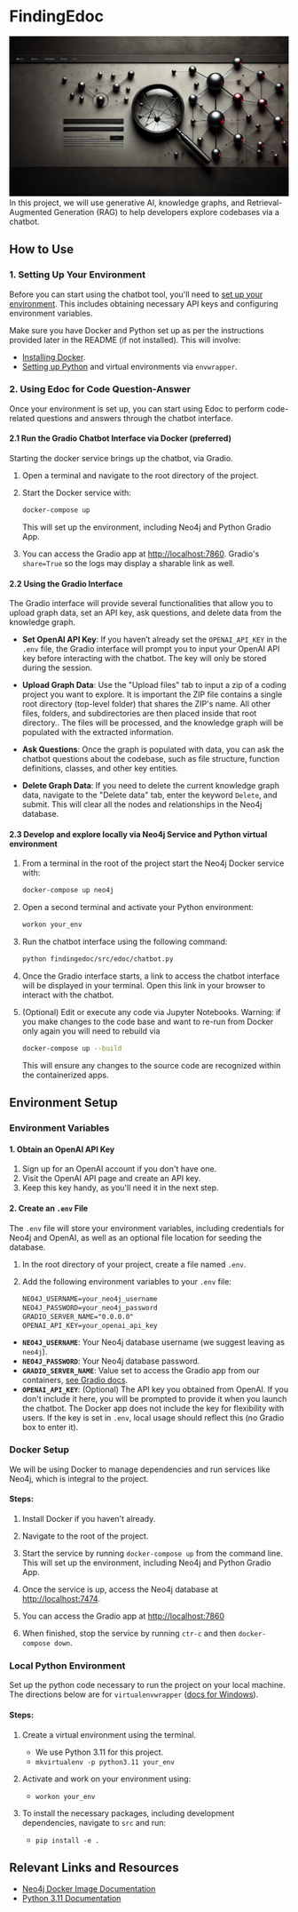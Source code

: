 
# FindingEdoc
![Finding Edoc Banner](graph_banner.png)
In this project, we will use generative AI, knowledge graphs, and Retrieval-Augmented Generation (RAG) to help developers explore codebases via a chatbot.

## How to Use

### 1. Setting Up Your Environment

Before you can start  using the chatbot tool, you'll need to [set up your environment](#environment-setup). This includes obtaining necessary API keys and configuring environment variables.

Make sure you have Docker and Python set up as per the instructions provided later in the README (if not installed). This will involve:

- [Installing Docker](#docker-setup).
- [Setting up Python](#python-environment) and virtual environments via `envwrapper`.

### 2. Using Edoc for Code Question-Answer

Once your environment is set up, you can start using Edoc to perform code-related questions and answers through the chatbot interface.

#### 2.1 Run the Gradio Chatbot Interface via Docker (preferred)

Starting the docker service brings up the chatbot, via Gradio.

1. Open a terminal and navigate to the root directory of the project.

2. Start the Docker service with:
   ```bash
   docker-compose up
   ```
   This will set up the environment, including Neo4j and Python Gradio App.

3. You can access the Gradio app at [http://localhost:7860](http://localhost:7860). Gradio's `share=True` so the logs may display a sharable link as well.

#### 2.2 Using the Gradio Interface

The Gradio interface will provide several functionalities that allow you to upload graph data, set an API key, ask questions, and delete data from the knowledge graph.

- **Set OpenAI API Key**: 
  If you haven’t already set the `OPENAI_API_KEY` in the `.env` file, the Gradio interface will prompt you to input your OpenAI API key before interacting with the chatbot. The key will only be stored during the session.
  
- **Upload Graph Data**: 
  Use the "Upload files" tab to input a zip of a coding project you want to explore. It is important the ZIP file contains a single root directory (top-level folder) that shares the ZIP's name. All other files, folders, and subdirectories are then placed inside that root directory.. The files will be processed, and the knowledge graph will be populated with the extracted information.

- **Ask Questions**: 
  Once the graph is populated with data, you can ask the chatbot questions about the codebase, such as file structure, function definitions, classes, and other key entities.

- **Delete Graph Data**: 
  If you need to delete the current knowledge graph data, navigate to the "Delete data" tab, enter the keyword `Delete`, and submit. This will clear all the nodes and relationships in the Neo4j database.

#### 2.3 Develop and explore locally via Neo4j Service and Python virtual environment

1. From a terminal in the root of the project start the Neo4j Docker service with:
   ```bash
   docker-compose up neo4j
   ```

2. Open a second terminal and activate your Python environment:
   ```bash
   workon your_env
   ```
3. Run the chatbot interface using the following command:
   ```bash
   python findingedoc/src/edoc/chatbot.py
   ```

4. Once the Gradio interface starts, a link to access the chatbot interface will be displayed in your terminal. Open this link in your browser to interact with the chatbot.

5. (Optional) Edit or execute any code via Jupyter Notebooks. Warning: if you make changes to the code base and want to re-run from Docker only again you will need to rebuild via
   ```bash
   docker-compose up --build
   ```
   This will ensure any changes to the source code are recognized within the containerized apps.


## Environment Setup

### Environment Variables

#### 1. Obtain an OpenAI API Key

1. Sign up for an OpenAI account if you don't have one.
2. Visit the OpenAI API page and create an API key.
3. Keep this key handy, as you'll need it in the next step.

#### 2. Create an `.env` File

The `.env` file will store your environment variables, including credentials for Neo4j and OpenAI, as well as an optional file location for seeding the database.

1. In the root directory of your project, create a file named `.env`.
2. Add the following environment variables to your `.env` file:

    ```plaintext
    NEO4J_USERNAME=your_neo4j_username
    NEO4J_PASSWORD=your_neo4j_password
    GRADIO_SERVER_NAME="0.0.0.0"
    OPENAI_API_KEY=your_openai_api_key
    ```

- **`NEO4J_USERNAME`**: Your Neo4j database username (we suggest leaving as `neo4j`).
- **`NEO4J_PASSWORD`**: Your Neo4j database password.
- **`GRADIO_SERVER_NAME`**: Value set to access the Gradio app from our containers, [see Gradio docs](https://www.gradio.app/guides/deploying-gradio-with-docker).
- **`OPENAI_API_KEY`**: (Optional) The API key you obtained from OpenAI. If you don't include it here, you will be prompted to provide it when you launch the chatbot. The Docker app does not include the key for flexibility with users. If the key is set in `.env`, local usage should reflect this (no Gradio box to enter it).

### Docker Setup

We will be using Docker to manage dependencies and run services like Neo4j, which is integral to the project.

#### Steps:

1. Install Docker if you haven't already.

2. Navigate to the root of the project.

3. Start the service by running `docker-compose up` from the command line. This will set up the environment, including Neo4j and Python Gradio App.

4. Once the service is up, access the Neo4j database at [http://localhost:7474](http://localhost:7474).

5. You can access the Gradio app at [http://localhost:7860](http://localhost:7860)

5. When finished, stop the service by running `ctr-c` and then `docker-compose down`.

### Local Python Environment

Set up the python code necessary to run the project on your local machine. The directions below are for `virtualenvwrapper` ([docs for Windows](https://pypi.org/project/virtualenvwrapper-win/)).

#### Steps:

1. Create a virtual environment using the terminal.
   - We use Python 3.11 for this project.
   - `mkvirtualenv -p python3.11 your_env`

2. Activate and work on your environment using:
   - `workon your_env`

3. To install the necessary packages, including development dependencies, navigate to `src` and run:
   - `pip install -e .`

## Relevant Links and Resources

- [Neo4j Docker Image Documentation](https://hub.docker.com/_/neo4j)
- [Python 3.11 Documentation](https://docs.python.org/3.11/)
